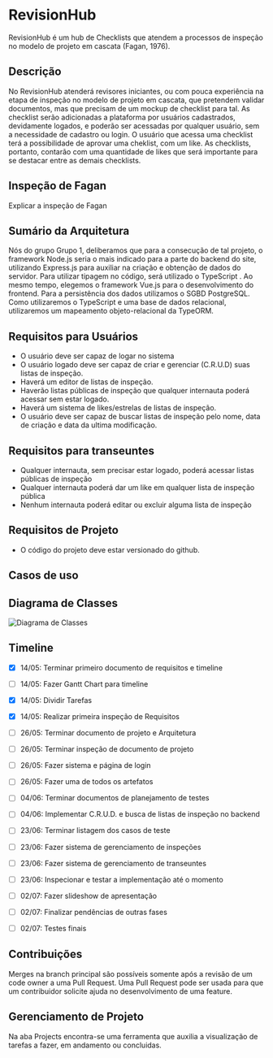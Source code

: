 


# RevisionHub
RevisionHub é um hub de Checklists que atendem a processos de inspeção no modelo de projeto em cascata (Fagan, 1976).

## Descrição

No RevisionHub atenderá revisores iniciantes, ou com pouca experiência na etapa de inspeção no modelo de projeto em cascata, que pretendem validar documentos, mas que precisam de um mockup de checklist para tal. As checklist serão adicionadas a plataforma por usuários cadastrados, devidamente logados, e poderão ser acessadas por qualquer usuário, sem a necessidade de cadastro ou login. O usuário que acessa uma checklist terá a possibilidade de aprovar uma cheklist, com um like. As checklists, portanto, contarão com uma quantidade de likes que será importante para se destacar entre as demais checklists.    

## Inspeção de Fagan

Explicar a inspeção de Fagan

## Sumário da Arquitetura

Nós do grupo Grupo 1, deliberamos que para a consecução de tal projeto, o framework Node.js seria o mais indicado para a parte do backend do site, utilizando Express.js para auxiliar na criação e obtenção de dados do servidor. Para utilizar tipagem no código, será utilizado o TypeScript . Ao mesmo tempo, elegemos o framework Vue.js para o desenvolvimento do frontend. Para a persistência dos dados utilizamos o SGBD PostgreSQL. Como utilizaremos o TypeScript e uma base de dados relacional, utilizaremos um mapeamento objeto-relacional da TypeORM.

## Requisitos para Usuários

- O usuário deve ser capaz de logar no sistema
- O usuário logado deve ser capaz de criar e gerenciar (C.R.U.D) suas listas de inspeção.
- Haverá um editor de listas de inspeção.
- Haverão listas públicas de inspeção que qualquer internauta poderá acessar sem estar logado.
- Haverá um sistema de likes/estrelas de listas de inspeção.
- O usuário deve ser capaz de buscar listas de inspeção pelo nome, data de criação e data da ultima modificação.


## Requisitos para transeuntes

- Qualquer internauta, sem precisar estar logado, poderá acessar listas públicas de inspeção
- Qualquer internauta poderá dar um like em qualquer lista de inspeção pública
- Nenhum internauta poderá editar ou excluir alguma lista de inspeção

## Requisitos de Projeto

- O código do projeto deve estar versionado do github.



## Casos de uso

## Diagrama de Classes

![Diagrama de Classes](https://user-images.githubusercontent.com/39508000/81764412-e9babc80-94a7-11ea-8a11-b07a358dfa0d.jpeg)


## Timeline

- [X] 14/05: Terminar primeiro documento de requisitos e timeline
- [ ] 14/05: Fazer Gantt Chart para timeline
- [X] 14/05: Dividir Tarefas
- [X] 14/05: Realizar primeira inspeção de Requisitos
- [ ] 26/05: Terminar documento de projeto e Arquitetura
- [ ] 26/05: Terminar inspeção de documento de projeto
- [ ] 26/05: Fazer sistema e página de login
- [ ] 26/05: Fazer uma de todos os artefatos
- [ ] 04/06: Terminar documentos de planejamento de testes
- [ ] 04/06: Implementar C.R.U.D. e busca de listas de inspeção no backend
- [ ] 23/06: Terminar listagem dos casos de teste
- [ ] 23/06: Fazer sistema de gerenciamento de inspeções
- [ ] 23/06: Fazer sistema de gerenciamento de transeuntes
- [ ] 23/06: Inspecionar e testar a implementação até o momento
- [ ] 02/07: Fazer slideshow de apresentação
- [ ] 02/07: Finalizar pendências de outras fases
- [ ] 02/07: Testes finais


## Contribuições

Merges na branch principal são possíveis somente após a revisão de um code owner a uma Pull Request.
Uma Pull Request pode ser usada para que um contribuidor solicite ajuda no desenvolvimento de uma feature.

## Gerenciamento de Projeto
Na aba Projects encontra-se uma ferramenta que auxilia a visualização de tarefas a fazer, em andamento ou concluidas.



